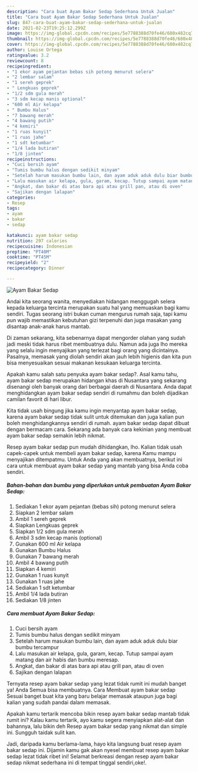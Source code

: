 ```yaml
---
description: "Cara buat Ayam Bakar Sedap Sederhana Untuk Jualan"
title: "Cara buat Ayam Bakar Sedap Sederhana Untuk Jualan"
slug: 847-cara-buat-ayam-bakar-sedap-sederhana-untuk-jualan
date: 2021-02-23T19:25:12.299Z
image: https://img-global.cpcdn.com/recipes/5e7788388d70fe46/680x482cq70/ayam-bakar-sedap-foto-resep-utama.jpg
thumbnail: https://img-global.cpcdn.com/recipes/5e7788388d70fe46/680x482cq70/ayam-bakar-sedap-foto-resep-utama.jpg
cover: https://img-global.cpcdn.com/recipes/5e7788388d70fe46/680x482cq70/ayam-bakar-sedap-foto-resep-utama.jpg
author: Louise Ortega
ratingvalue: 3.2
reviewcount: 8
recipeingredient:
- "1 ekor ayam pejantan bebas sih potong menurut selera"
- "2 lembar salam"
- "1 sereh geprek"
- " Lengkuas geprek"
- "1/2 sdm gula merah"
- "3 sdm kecap manis optional"
- "600 ml Air kelapa"
- " Bumbu Halus"
- "7 bawang merah"
- "4 bawang putih"
- "4 kemiri"
- "1 ruas kunyit"
- "1 ruas jahe"
- "1 sdt ketumbar"
- "1/4 lada butiran"
- "1/8 jinten"
recipeinstructions:
- "Cuci bersih ayam"
- "Tumis bumbu halus dengan sedikit minyam"
- "Setelah harum masukan bumbu lain, dan ayam aduk aduk dulu biar bumbu tercampur"
- "Lalu masukan air kelapa, gula, garam, kecap. Tutup sampai ayam matang dan air habis dan bumbu meresap."
- "Angkat, dan bakar di atas bara api atau grill pan, atau di oven"
- "Sajikan dengan lalapan"
categories:
- Resep
tags:
- ayam
- bakar
- sedap

katakunci: ayam bakar sedap 
nutrition: 297 calories
recipecuisine: Indonesian
preptime: "PT40M"
cooktime: "PT45M"
recipeyield: "2"
recipecategory: Dinner

---
```



![Ayam Bakar Sedap](https://img-global.cpcdn.com/recipes/5e7788388d70fe46/680x482cq70/ayam-bakar-sedap-foto-resep-utama.jpg)

Andai kita seorang wanita, menyediakan hidangan menggugah selera kepada keluarga tercinta merupakan suatu hal yang memuaskan bagi kamu sendiri. Tugas seorang istri bukan cuman mengurus rumah saja, tapi kamu pun wajib memastikan kebutuhan gizi terpenuhi dan juga masakan yang disantap anak-anak harus mantab.

Di zaman  sekarang, kita sebenarnya dapat mengorder olahan yang sudah jadi meski tidak harus ribet membuatnya dulu. Namun ada juga lho mereka yang selalu ingin menyajikan yang terlezat bagi orang yang dicintainya. Pasalnya, memasak yang diolah sendiri akan jauh lebih higienis dan kita pun bisa menyesuaikan sesuai makanan kesukaan keluarga tercinta. 



Apakah kamu salah satu penyuka ayam bakar sedap?. Asal kamu tahu, ayam bakar sedap merupakan hidangan khas di Nusantara yang sekarang disenangi oleh banyak orang dari berbagai daerah di Nusantara. Anda dapat menghidangkan ayam bakar sedap sendiri di rumahmu dan boleh dijadikan camilan favorit di hari libur.

Kita tidak usah bingung jika kamu ingin menyantap ayam bakar sedap, karena ayam bakar sedap tidak sulit untuk ditemukan dan juga kalian pun boleh menghidangkannya sendiri di rumah. ayam bakar sedap dapat dibuat dengan bermacam cara. Sekarang ada banyak cara kekinian yang membuat ayam bakar sedap semakin lebih nikmat.

Resep ayam bakar sedap pun mudah dihidangkan, lho. Kalian tidak usah capek-capek untuk membeli ayam bakar sedap, karena Kamu mampu menyajikan ditempatmu. Untuk Anda yang akan membuatnya, berikut ini cara untuk membuat ayam bakar sedap yang mantab yang bisa Anda coba sendiri.

<!--inarticleads1-->

##### Bahan-bahan dan bumbu yang diperlukan untuk pembuatan Ayam Bakar Sedap:

1. Sediakan 1 ekor ayam pejantan (bebas sih) potong menurut selera
1. Siapkan 2 lembar salam
1. Ambil 1 sereh geprek
1. Siapkan  Lengkuas geprek
1. Siapkan 1/2 sdm gula merah
1. Ambil 3 sdm kecap manis (optional)
1. Gunakan 600 ml Air kelapa
1. Gunakan  Bumbu Halus
1. Gunakan 7 bawang merah
1. Ambil 4 bawang putih
1. Siapkan 4 kemiri
1. Gunakan 1 ruas kunyit
1. Gunakan 1 ruas jahe
1. Sediakan 1 sdt ketumbar
1. Ambil 1/4 lada butiran
1. Sediakan 1/8 jinten




<!--inarticleads2-->

##### Cara membuat Ayam Bakar Sedap:

1. Cuci bersih ayam
1. Tumis bumbu halus dengan sedikit minyam
1. Setelah harum masukan bumbu lain, dan ayam aduk aduk dulu biar bumbu tercampur
1. Lalu masukan air kelapa, gula, garam, kecap. Tutup sampai ayam matang dan air habis dan bumbu meresap.
1. Angkat, dan bakar di atas bara api atau grill pan, atau di oven
1. Sajikan dengan lalapan




Ternyata resep ayam bakar sedap yang lezat tidak rumit ini mudah banget ya! Anda Semua bisa membuatnya. Cara Membuat ayam bakar sedap Sesuai banget buat kita yang baru belajar memasak ataupun juga bagi kalian yang sudah pandai dalam memasak.

Apakah kamu tertarik mencoba bikin resep ayam bakar sedap mantab tidak rumit ini? Kalau kamu tertarik, ayo kamu segera menyiapkan alat-alat dan bahannya, lalu bikin deh Resep ayam bakar sedap yang nikmat dan simple ini. Sungguh taidak sulit kan. 

Jadi, daripada kamu berlama-lama, hayo kita langsung buat resep ayam bakar sedap ini. Dijamin kamu gak akan nyesel membuat resep ayam bakar sedap lezat tidak ribet ini! Selamat berkreasi dengan resep ayam bakar sedap nikmat sederhana ini di tempat tinggal sendiri,oke!.

